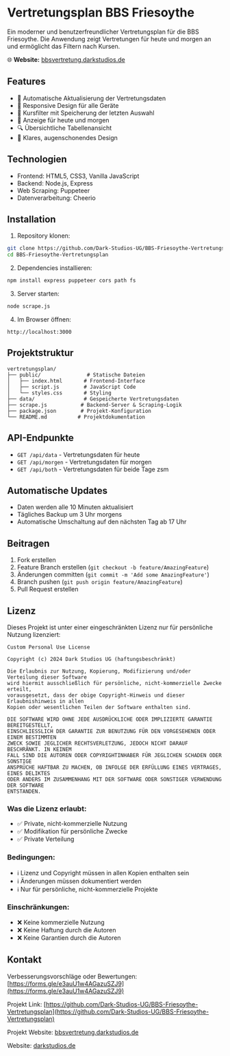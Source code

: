 # Vertretungsplan BBS Friesoythe

Ein moderner und benutzerfreundlicher Vertretungsplan für die BBS Friesoythe. Die Anwendung zeigt Vertretungen für heute und morgen an und ermöglicht das Filtern nach Kursen.

🌐 **Website:** [bbsvertretung.darkstudios.de](https://bbsvertretung.darkstudios.de)

## Features

- 🔄 Automatische Aktualisierung der Vertretungsdaten
- 📱 Responsive Design für alle Geräte
- 🎯 Kursfilter mit Speicherung der letzten Auswahl
- 📅 Anzeige für heute und morgen
- 🔍 Übersichtliche Tabellenansicht
- 🌙 Klares, augenschonendes Design

## Technologien

- Frontend: HTML5, CSS3, Vanilla JavaScript
- Backend: Node.js, Express
- Web Scraping: Puppeteer
- Datenverarbeitung: Cheerio

## Installation

1. Repository klonen:
```bash
git clone https://github.com/Dark-Studios-UG/BBS-Friesoythe-Vertretungsplan.git
cd BBS-Friesoythe-Vertretungsplan
```

2. Dependencies installieren:
```bash
npm install express puppeteer cors path fs
```

3. Server starten:
```bash
node scrape.js
```

4. Im Browser öffnen:
```
http://localhost:3000
```

## Projektstruktur

```
vertretungsplan/
├── public/               # Statische Dateien
│   ├── index.html       # Frontend-Interface
│   ├── script.js        # JavaScript Code
│   └── styles.css       # Styling
├── data/                # Gespeicherte Vertretungsdaten
├── scrape.js           # Backend-Server & Scraping-Logik
├── package.json        # Projekt-Konfiguration
└── README.md          # Projektdokumentation
```

## API-Endpunkte

- `GET /api/data` - Vertretungsdaten für heute
- `GET /api/morgen` - Vertretungsdaten für morgen
- `GET /api/both` - Vertretungsdaten für beide Tage zsm

## Automatische Updates

- Daten werden alle 10 Minuten aktualisiert
- Tägliches Backup um 3 Uhr morgens
- Automatische Umschaltung auf den nächsten Tag ab 17 Uhr

## Beitragen

1. Fork erstellen
2. Feature Branch erstellen (`git checkout -b feature/AmazingFeature`)
3. Änderungen committen (`git commit -m 'Add some AmazingFeature'`)
4. Branch pushen (`git push origin feature/AmazingFeature`)
5. Pull Request erstellen

## Lizenz

Dieses Projekt ist unter einer eingeschränkten Lizenz nur für persönliche Nutzung lizenziert:

```
Custom Personal Use License

Copyright (c) 2024 Dark Studios UG (haftungsbeschränkt)

Die Erlaubnis zur Nutzung, Kopierung, Modifizierung und/oder Verteilung dieser Software
wird hiermit ausschließlich für persönliche, nicht-kommerzielle Zwecke erteilt,
vorausgesetzt, dass der obige Copyright-Hinweis und dieser Erlaubnishinweis in allen
Kopien oder wesentlichen Teilen der Software enthalten sind.

DIE SOFTWARE WIRD OHNE JEDE AUSDRÜCKLICHE ODER IMPLIZIERTE GARANTIE BEREITGESTELLT,
EINSCHLIESSLICH DER GARANTIE ZUR BENUTZUNG FÜR DEN VORGESEHENEN ODER EINEM BESTIMMTEN
ZWECK SOWIE JEGLICHER RECHTSVERLETZUNG, JEDOCH NICHT DARAUF BESCHRÄNKT. IN KEINEM
FALL SIND DIE AUTOREN ODER COPYRIGHTINHABER FÜR JEGLICHEN SCHADEN ODER SONSTIGE
ANSPRÜCHE HAFTBAR ZU MACHEN, OB INFOLGE DER ERFÜLLUNG EINES VERTRAGES, EINES DELIKTES
ODER ANDERS IM ZUSAMMENHANG MIT DER SOFTWARE ODER SONSTIGER VERWENDUNG DER SOFTWARE
ENTSTANDEN.
```

### Was die Lizenz erlaubt:
- ✅ Private, nicht-kommerzielle Nutzung
- ✅ Modifikation für persönliche Zwecke
- ✅ Private Verteilung

### Bedingungen:
- ℹ️ Lizenz und Copyright müssen in allen Kopien enthalten sein
- ℹ️ Änderungen müssen dokumentiert werden
- ℹ️ Nur für persönliche, nicht-kommerzielle Projekte

### Einschränkungen:
- ❌ Keine kommerzielle Nutzung
- ❌ Keine Haftung durch die Autoren
- ❌ Keine Garantien durch die Autoren

## Kontakt

Verbesserungsvorschläge oder Bewertungen: [https://forms.gle/e3auU1w4AGazuSZJ9](https://forms.gle/e3auU1w4AGazuSZJ9)

Projekt Link: [https://github.com/Dark-Studios-UG/BBS-Friesoythe-Vertretungsplan](https://github.com/Dark-Studios-UG/BBS-Friesoythe-Vertretungsplan)  

Projekt Website: [bbsvertretung.darkstudios.de](https://bbsvertretung.darkstudios.de)  

Website: [darkstudios.de](https://darkstudios.de) 
